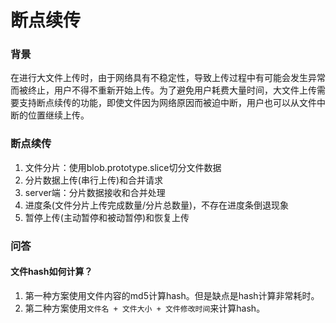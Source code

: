 # 断点续传

### 背景

在进行大文件上传时，由于网络具有不稳定性，导致上传过程中有可能会发生异常而被终止，用户不得不重新开始上传。为了避免用户耗费大量时间，大文件上传需要支持断点续传的功能，即使文件因为网络原因而被迫中断，用户也可以从文件中断的位置继续上传。

### 断点续传

1. 文件分片：使用blob.prototype.slice切分文件数据
2. 分片数据上传(串行上传)和合并请求
3. server端：分片数据接收和合并处理
4. 进度条(文件分片上传完成数量/分片总数量)，不存在进度条倒退现象
5. 暂停上传(主动暂停和被动暂停)和恢复上传

### 问答

#### 文件hash如何计算？
1. 第一种方案使用文件内容的md5计算hash。但是缺点是hash计算非常耗时。
2. 第二种方案使用`文件名 + 文件大小 + 文件修改时间`来计算hash。